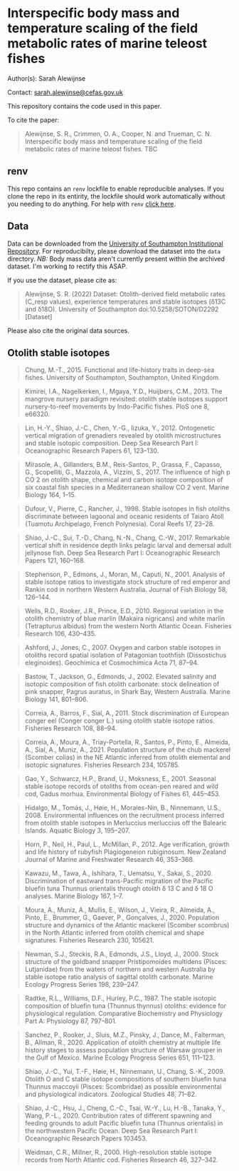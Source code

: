 # Interspecific body mass and temperature scaling of the field metabolic rates of marine teleost fishes

Author(s): Sarah Alewijnse

Contact: sarah.alewijnse@cefas.gov.uk

This repository contains the code used in this paper.

To cite the paper:

> Alewijnse, S. R., Crimmen, O. A., Cooper, N. and Trueman, C. N. Interspecific body mass and temperature scaling of the field metabolic rates of marine teleost fishes. TBC

## renv

This repo contains an `renv` lockfile to enable reproducible analyses.
If you clone the repo in its entirity, the lockfile should work automatically without you needing to do anything.
For help with `renv` [click here](https://rstudio.github.io/renv/articles/renv.html).

## Data

Data can be downloaded from the [University of Southampton Institutional Repository](http://dx.doi.org/10.5258/SOTON/D2292). 
For reproducibilty, please download the dataset into the `data` directory.
*NB:* Body mass data aren't currently present within the archived dataset.
I'm working to rectify this ASAP.

If you use the dataset, please cite as:

> Alewijnse, S. R. (2022) Dataset: Otolith-derived field metabolic rates (C_resp values), experience temperatures and stable isotopes (δ13C and δ18O). University of Southampton doi:10.5258/SOTON/D2292 [Dataset]

Please also cite the original data sources.

## Otolith stable isotopes

> Chung, M.-T., 2015. Functional and life-history traits in deep-sea fishes. University of Southampton, Southampton, United Kingdom.

> Kimirei, I.A., Nagelkerken, I., Mgaya, Y.D., Huijbers, C.M., 2013. The mangrove nursery paradigm revisited: otolith stable isotopes support nursery-to-reef movements by Indo-Pacific fishes. PloS one 8, e66320.

> Lin, H.-Y., Shiao, J.-C., Chen, Y.-G., Iizuka, Y., 2012. Ontogenetic vertical migration of grenadiers revealed by otolith microstructures and stable isotopic composition. Deep Sea Research Part I: Oceanographic Research Papers 61, 123–130.

> Mirasole, A., Gillanders, B.M., Reis-Santos, P., Grassa, F., Capasso, G., Scopelliti, G., Mazzola, A., Vizzini, S., 2017. The influence of high p CO 2 on otolith shape, chemical and carbon isotope composition of six coastal fish species in a Mediterranean shallow CO 2 vent. Marine Biology 164, 1–15.

> Dufour, V., Pierre, C., Rancher, J., 1998. Stable isotopes in fish otoliths discriminate between lagoonal and oceanic residents of Taiaro Atoll (Tuamotu Archipelago, French Polynesia). Coral Reefs 17, 23–28.

> Shiao, J.-C., Sui, T.-D., Chang, N.-N., Chang, C.-W., 2017. Remarkable vertical shift in residence depth links pelagic larval and demersal adult jellynose fish. Deep Sea Research Part I: Oceanographic Research Papers 121, 160–168.

> Stephenson, P., Edmons, J., Moran, M., Caputi, N., 2001. Analysis of stable isotope ratios to investigate stock structure of red emperor and Rankin cod in northern Western Australia. Journal of Fish Biology 58, 126–144.

> Wells, R.D., Rooker, J.R., Prince, E.D., 2010. Regional variation in the otolith chemistry of blue marlin (Makaira nigricans) and white marlin (Tetrapturus albidus) from the western North Atlantic Ocean. Fisheries Research 106, 430–435.

> Ashford, J., Jones, C., 2007. Oxygen and carbon stable isotopes in otoliths record spatial isolation of Patagonian toothfish (Dissostichus eleginoides). Geochimica et Cosmochimica Acta 71, 87–94.

> Bastow, T., Jackson, G., Edmonds, J., 2002. Elevated salinity and isotopic composition of fish otolith carbonate: stock delineation of pink snapper, Pagrus auratus, in Shark Bay, Western Australia. Marine Biology 141, 801–806.

> Correia, A., Barros, F., Sial, A., 2011. Stock discrimination of European conger eel (Conger conger L.) using otolith stable isotope ratios. Fisheries Research 108, 88–94.

> Correia, A., Moura, A., Triay-Portella, R., Santos, P., Pinto, E., Almeida, A., Sial, A., Muniz, A., 2021. Population structure of the chub mackerel (Scomber colias) in the NE Atlantic inferred from otolith elemental and isotopic signatures. Fisheries Research 234, 105785.

> Gao, Y., Schwarcz, H.P., Brand, U., Moksness, E., 2001. Seasonal stable isotope records of otoliths from ocean-pen reared and wild cod, Gadus morhua. Environmental Biology of Fishes 61, 445–453.

> Hidalgo, M., Tomás, J., Høie, H., Morales-Nin, B., Ninnemann, U.S., 2008. Environmental influences on the recruitment process inferred from otolith stable isotopes in Merluccius merluccius off the Balearic Islands. Aquatic Biology 3, 195–207.

> Horn, P., Neil, H., Paul, L., McMillan, P., 2012. Age verification, growth and life history of rubyfish Plagiogeneion rubiginosum. New Zealand Journal of Marine and Freshwater Research 46, 353–368.

> Kawazu, M., Tawa, A., Ishihara, T., Uematsu, Y., Sakai, S., 2020. Discrimination of eastward trans-Pacific migration of the Pacific bluefin tuna Thunnus orientalis through otolith δ 13 C and δ 18 O analyses. Marine Biology 167, 1–7.

> Moura, A., Muniz, A., Mullis, E., Wilson, J., Vieira, R., Almeida, A., Pinto, E., Brummer, G., Gaever, P., Gonçalves, J., 2020. Population structure and dynamics of the Atlantic mackerel (Scomber scombrus) in the North Atlantic inferred from otolith chemical and shape signatures. Fisheries Research 230, 105621.

> Newman, S.J., Steckis, R.A., Edmonds, J.S., Lloyd, J., 2000. Stock structure of the goldband snapper Pristipomoides multidens (Pisces: Lutjanidae) from the waters of northern and western Australia by stable isotope ratio analysis of sagittal otolith carbonate. Marine Ecology Progress Series 198, 239–247.

> Radtke, R.L., Williams, D.F., Hurley, P.C., 1987. The stable isotopic composition of bluefin tuna (Thunnus thynnus) otoliths: evidence for physiological regulation. Comparative Biochemistry and Physiology Part A: Physiology 87, 797–801.

> Sanchez, P., Rooker, J., Sluis, M.Z., Pinsky, J., Dance, M., Falterman, B., Allman, R., 2020. Application of otolith chemistry at multiple life history stages to assess population structure of Warsaw grouper in the Gulf of Mexico. Marine Ecology Progress Series 651, 111–123.

> Shiao, J.-C., Yui, T.-F., Høie, H., Ninnemann, U., Chang, S.-K., 2009. Otolith O and C stable isotope compositions of southern bluefin tuna Thunnus maccoyii (Pisces: Scombridae) as possible environmental and physiological indicators. Zoological Studies 48, 71–82.

> Shiao, J.-C., Hsu, J., Cheng, C.-C., Tsai, W.-Y., Lu, H.-B., Tanaka, Y., Wang, P.-L., 2020. Contribution rates of different spawning and feeding grounds to adult Pacific bluefin tuna (Thunnus orientalis) in the northwestern Pacific Ocean. Deep Sea Research Part I: Oceanographic Research Papers 103453.

> Weidman, C.R., Millner, R., 2000. High-resolution stable isotope records from North Atlantic cod. Fisheries Research 46, 327–342.
